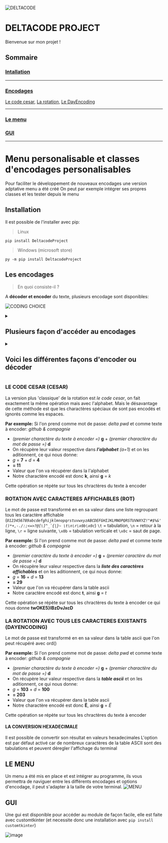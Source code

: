 ![DELTACODE](https://github.com/daisseur/Deltacode_project/raw/main/Deltacode.ico)
# DELTACODE PROJECT
Bienvenue sur mon projet !

## Sommaire
### [Intallation](#installation)
----
### [Encodages](#encodages)
[Le code cesar](#cesar),
[La rotation](#rotation),
[Le DayEncoding](#dayencoding)

----
### [Le menu](#menu)
### [GUI](#gui)
----


# Menu personalisable et classes d'encodages personalisables
Pour faciliter le développement de nouveaux encodages une version adptative menu a été créé
On peut par exemple intégrer ses propres classes et les tester depuis le menu

<div id="installation"/>

## Installation
Il est possible de l'installer avec pip:
> Linux

`pip install DeltacodeProject`

> Windows (microsoft store)

`py -m pip install DeltacodeProject`

<div id="encodages"/>

## Les encodages
> En quoi consiste-il ?

A **décoder et encoder** du texte, plusieurs encodage sont disponibles:

![CODING CHOICE](https://user-images.githubusercontent.com/100715068/192147470-1abae55e-1e70-49a4-ac8b-e62df8c5283e.png)



<details>
<summary><h2>Plusieurs façon d'accéder au encodages</h2></summary>
Il y a plusieurs façon d'accéder aux classes d'encodages sachant que **_encodings2** est la références des encodages

1.
```py
from DeltacodeProject import *  # qui importe tous les encodages par défaut et autres modules du projet
from DeltacodeProject import DayEncoding  # pour importer seulement la classe que l'on veut
```

2.
```py
from DeltacodeProject.encodings import *  # qui importe seulement tous les encodages par défaut et les new_encodings
from DeltacodeProject.encodings import DayEncoding  # pour importer seulement la classe que l'on veut
```

3.
```py
from DeltacodeProject.encodings._encodings2 import *  # qui importe toutes les classe du module d'encodage _encodings2 (celui par défaut)
from DeltacodeProject.encodings._encodings2 import DayEncoding  # pour importer seulement la classe que l'on veut
```

</details>


<details>
<summary><h2>Voici les différentes façons d'encoder ou décoder</h2></summary>

Le but est de pouvoir encoder et décoder un objet mais en pouvant garder les paramètre comme le mot de passe ou le shift, il y a plusieurs cas de figure possible

1.

```py
# On importe les classes d'encodages
from DeltacodeProject import *

# On créé un objet `DayEncoding` avec l'argument `password` obligatoire mais sans fournir de texte
encoding = DayEncoding(password="Mon mot de passe")

# On encode du texte grâce à la fonction `encode` de la classe
encoded = encoding.encode("Cette conversation est privée et secrète")

# Et on decode le texte encodé
decoded = encoded.decode()
```

2.
```py
# On importe les classes d'encodages
from DeltacodeProject import *

# On créé un bojet `DayEncoding` avec l'argument `password` et `string`
encoding = DayEncoding(password="Mon mot de passe", string="Cette conversation est privée et secrète")

# On encode directement le texte dans l'objet avec la foncton `encode`
encoded = encoding.encode()

# Et on décode de la même façon
decoded = encoded.decode()
```

3.

```py
# On importe les classes d'encodages
from DeltacodeProject.encodings._encodings2 import *

# On créé un objet `DayEncoding` avec l'argument `password` obligatoire mais sans fournir de texte
encoding = DayEncoding(password="Mon mot de passe")

# On encode du texte grâce à la fonction `encode` de la classe
encoded = encoding.encode("Cette conversation est privée et secrète")

# Et on peut directement décoder en mettant la chaine de caractère à décoder en argument
decoded = encoding.decode(encoded.string)
# On peut aussi faire
decoded = encoding.decode(encoded.result)
```
</details>




<div id="cesar"/>

### LE CODE CESAR (CESAR)
La version plus 'classique' de la rotation est *le code cesar*, on fait exactement la même opération mais avec l'alphabet. Mais le désavantage de cette méthode est que les charactères spéciaux de sont pas encodés et ignorés comme les espaces.

**Par exemple:**
Si l'on prend comme mot de passe: *delta pwd* et comme texte à encoder: *github & compagnie*

- *(premier charactère du texte à encoder =)* **g** + *(premier charactère du mot de passe =)* **d**
- On récupère leur valeur respective dans _**l'alphabet**_ *(a=1)* et on les aditionnent, ce qui nous donne:
- *g* = **7** + *d* = **4**
- **= 11**
- Valeur que l'on va récupérer dans la l'alphabet
- Notre charactère encodé est donc **k**, ainsi **g** = *k*


Cette opération se répète sur tous les chractères du texte à encoder




<div id="rotation"/>

### ROTATION AVEC CARACTERES AFFICHABLES (ROT)
Le mot de passe est transformé en en sa valeur dans une liste regroupant tous les caractère affichable 
(*```0123456789abcdefghijklmnopqrstuvwxyzABCDEFGHIJKLMNOPQRSTUVWXYZ!"#$%&'()*+,-./:;<=>?@[\]^_`{|}~ \t\n\r\x0b\x0c```*) `\t` = tabulation, `\n` = retour à la ligne, `\r` = ligne suivante, `\x0b` = tabulation verticale et `\x0c` = saut de page.

**Par exemple:**
Si l'on prend comme mot de passe: *delta pwd* et comme texte à encoder: *github & compagnie*

- *(premier caractère du texte à encoder =)* **g** + *(premier caractère du mot de passe =)* **d**
- On récupère leur valeur respective dans la _**liste des caractères affichables**_ et on les aditionnent, ce qui nous donne:
- *g* = **16** + *d* = **13**
- **= 29**
- Valeur que l'on va récupérer dans la table ascii
- Notre caractère encodé est donc **t**, ainsi **g** = *t*

Cette opération se répète sur tous les chractères du texte à encoder ce qui nous donne **twOKE5}IBzDvJxcD**




<div id="dayencoding"/>

### LA ROTATION AVEC TOUS LES CARACTERES EXISTANTS (DAYENCODING)
Le mot de passe est transformé en en sa valeur dans la table ascii que l'on peut récupéré avec ord()

**Par exemple:**
Si l'on prend comme mot de passe: *delta pwd* et comme texte à encoder: *github & compagnie*

- *(premier charactère du texte à encoder =)* **g** + *(premier charactère du mot de passe =)* **d**
- On récupère leur valeur respective dans la _**table ascii**_ et on les aditionnent, ce qui nous donne:
- *g* = **103** + *d* = **100**
- **= 203**
- Valeur que l'on va récupérer dans la table ascii
- Notre charactère encodé est donc **Ë**, ainsi **g** = *Ë*

Cette opération se répète sur tous les chractères du texte à encoder

#### LA CONVERSION HEXADECIMALE
Il est possible de convertir son résultat en valeurs hexadecimales
L'option est par défaut activé car de nombreux caractères de la table ASCII sont des tabulations et peuvent déregler l'affichage du terminal




<div id="menu"/>

## LE MENU
Un menu a été mis en place et est intégrer au programme, ils vous permettra de naviguer entre les différents encodages et options d'encodage, il peut s'adapter à la taille de votre terminal.
![MENU](https://user-images.githubusercontent.com/100715068/192147511-73e89c0b-d1c7-4046-a291-c848e6f1810e.png)



<div id="gui"/>

## GUI
Une gui est disponible pour accéder au module de façon facile, elle est faite avec customtkinter (et necessite donc une installation avec `pip install customtkinter`)


![image](https://github.com/daisseur/Deltacode_project/assets/100715068/15a5b591-2599-4079-967a-2ec78ff9c347)

